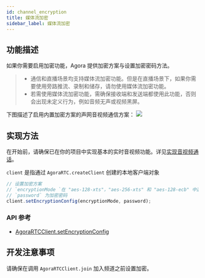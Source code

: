 ```yaml
---
id: channel_encryption
title: 媒体流加密
sidebar_label: 媒体流加密
---
```


## 功能描述

如果你需要启用加密功能，Agora 提供加密方案与设置加密密码方法。

> - 通信和直播场景均支持媒体流加密功能。但是在直播场景下，如果你需要使用旁路推流、录制和储存，请勿使用媒体流加密功能。
> - 若需使用媒体流加密功能，需确保接收端和发送端都使用此功能，否则会出现未定义行为，例如音频无声或视频黑屏。

下图描述了启用内置加密方案的声网音视频通信方案：
![](https://web-cdn.agora.io/docs-files/cn/agora-encryption.png)


## 实现方法

在开始前，请确保已在你的项目中实现基本的实时音视频功能。详见[实现音视频通话](basic_call.md)。

`client` 是指通过 `AgoraRTC.createClient` 创建的本地客户端对象

```js
// 设置加密方案
// `encryptionMode `在 "aes-128-xts"，"aes-256-xts" 和 "aes-128-ecb" 中选择一种方案
// `password` 为加密密码
client.setEncryptionConfig(encryptionMode, password);
```

### API 参考
- [AgoraRTCClient.setEncryptionConfig](/api/cn/interfaces/iagorartcclient.html#setencryptionconfig)

## 开发注意事项

请确保在调用 `AgoraRTCClient.join` 加入频道之前设置加密。